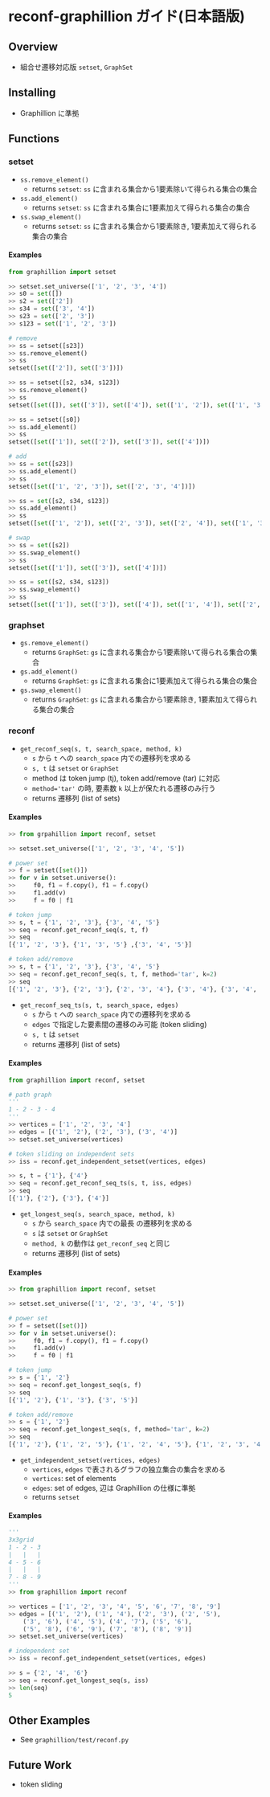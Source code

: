 # reconf-graphillion ガイド(日本語版)

## Overview

- 組合せ遷移対応版 `setset`, `GraphSet` 

## Installing

- Graphillion に準拠

## Functions

### setset

- `ss.remove_element()`
    - returns `setset`: `ss` に含まれる集合から1要素除いて得られる集合の集合
- `ss.add_element()`
    - returns `setset`: `ss` に含まれる集合に1要素加えて得られる集合の集合
- `ss.swap_element()`
    - returns `setset`: `ss` に含まれる集合から1要素除き, 1要素加えて得られる集合の集合

#### Examples

```python
from graphillion import setset

>> setset.set_universe(['1', '2', '3', '4'])
>> s0 = set([])
>> s2 = set(['2'])
>> s34 = set(['3', '4'])
>> s23 = set(['2', '3'])
>> s123 = set(['1', '2', '3'])

# remove
>> ss = setset([s23])
>> ss.remove_element()
>> ss
setset([set(['2']), set(['3'])])

>> ss = setset([s2, s34, s123])
>> ss.remove_element()
>> ss
setset([set([]), set(['3']), set(['4']), set(['1', '2']), set(['1', '3']), set(['2', '3'])])

>> ss = setset([s0])
>> ss.add_element()
>> ss
setset([set(['1']), set(['2']), set(['3']), set(['4'])])

# add
>> ss = set([s23])
>> ss.add_element()
>> ss
setset([set(['1', '2', '3']), set(['2', '3', '4'])])

>> ss = set([s2, s34, s123])
>> ss.add_element()
>> ss
setset([set(['1', '2']), set(['2', '3']), set(['2', '4']), set(['1', '3', '4']), set(['2', '3', '4']), set(['1', '2', '3', '4'])])

# swap
>> ss = set([s2])
>> ss.swap_element()
>> ss
setset([set(['1']), set(['3']), set(['4'])])

>> ss = set([s2, s34, s123])
>> ss.swap_element()
>> ss
setset([set(['1']), set(['3']), set(['4']), set(['1', '4']), set(['2', '4']), set(['1', '3']), set(['2', '3']), set(['1', '2', '4']), set(['1', '3', '4']), set(['2', '3', '4'])])
```

### graphset

- `gs.remove_element()`
    - returns `GraphSet`: `gs` に含まれる集合から1要素除いて得られる集合の集合
- `gs.add_element()`
    - returns `GraphSet`: `gs` に含まれる集合に1要素加えて得られる集合の集合
- `gs.swap_element()`
    - returns `GraphSet`: `gs` に含まれる集合から1要素除き, 1要素加えて得られる集合の集合

### reconf

- `get_reconf_seq(s, t, search_space, method, k)`
    - `s` から `t` への `search_space` 内での遷移列を求める
    - `s, t` は `setset` or `GraphSet`
    - method は token jump (tj), token add/remove (tar) に対応
    - `method='tar'` の時, 要素数 `k` 以上が保たれる遷移のみ行う
    - returns 遷移列 (list of sets)

#### Examples

```python
>> from grpahillion import reconf, setset

>> setset.set_universe(['1', '2', '3', '4', '5'])

# power set
>> f = setset([set()])
>> for v in setset.universe():
>>     f0, f1 = f.copy(), f1 = f.copy()
>>     f1.add(v)
>>     f = f0 | f1

# token jump
>> s, t = {'1', '2', '3'}, {'3', '4', '5'}
>> seq = reconf.get_reconf_seq(s, t, f)
>> seq
[{'1', '2', '3'}, {'1', '3', '5'} ,{'3', '4', '5'}]

# token add/remove
>> s, t = {'1', '2', '3'}, {'3', '4', '5'}
>> seq = reconf.get_reconf_seq(s, t, f, method='tar', k=2)
>> seq
[{'1', '2', '3'}, {'2', '3'}, {'2', '3', '4'}, {'3', '4'}, {'3', '4', '5'}]
```

- `get_reconf_seq_ts(s, t, search_space, edges)`
    - `s` から `t` への `search_space` 内での遷移列を求める
    - `edges` で指定した要素間の遷移のみ可能 (token sliding)
    - `s, t` は `setset`
    - returns 遷移列 (list of sets)

#### Examples

```python
from graphillion import reconf, setset

# path graph
'''
1 - 2 - 3 - 4
'''
>> vertices = ['1', '2', '3', '4']
>> edges = [('1', '2'), ('2', '3'), ('3', '4')]
>> setset.set_universe(vertices)

# token sliding on independent sets
>> iss = reconf.get_independent_setset(vertices, edges)

>> s, t = {'1'}, {'4'}
>> seq = reconf.get_reconf_seq_ts(s, t, iss, edges)
>> seq
[{'1'}, {'2'}, {'3'}, {'4'}]
```

- `get_longest_seq(s, search_space, method, k)`
    - `s` から `search_space` 内での最長 の遷移列を求める
    - `s` は `setset` or `GraphSet`
    - `method, k` の動作は `get_reconf_seq` と同じ
    - returns 遷移列 (list of sets)

#### Examples

```python
>> from graphillion import reconf, setset

>> setset.set_universe(['1', '2', '3', '4', '5'])

# power set
>> f = setset([set()])
>> for v in setset.universe():
>>     f0, f1 = f.copy(), f1 = f.copy()
>>     f1.add(v)
>>     f = f0 | f1

# token jump
>> s = {'1', '2'}
>> seq = reconf.get_longest_seq(s, f)
>> seq
[{'1', '2'}, {'1', '3'}, {'3', '5'}]

# token add/remove
>> s = {'1', '2'}
>> seq = reconf.get_longest_seq(s, f, method='tar', k=2)
>> seq
[{'1', '2'}, {'1', '2', '5'}, {'1', '2', '4', '5'}, {'1', '2', '3', '4', '5'}, {'1', '3', '4', '5'}, {'3', '4', '5'}]
```

- `get_independent_setset(vertices, edges)`
    - `vertices`, `edges` で表されるグラフの独立集合の集合を求める
    - `vertices`: set of elements
    - `edges`: set of edges, 辺は Graphillion の仕様に準拠
    - returns `setset`

#### Examples

```python
'''
3x3grid
1 - 2 - 3
|   |   |
4 - 5 - 6
|   |   |
7 - 8 - 9
'''
>> from graphillion import reconf

>> vertices = ['1', '2', '3', '4', '5', '6', '7', '8', '9']
>> edges = [('1', '2'), ('1', '4'), ('2', '3'), ('2', '5'),
    ('3', '6'), ('4', '5'), ('4', '7'), ('5', '6'),
    ('5', '8'), ('6', '9'), ('7', '8'), ('8', '9')]
>> setset.set_universe(vertices)

# independent set
>> iss = reconf.get_independent_setset(vertices, edges)

>> s = {'2', '4', '6'}
>> seq = reconf.get_longest_seq(s, iss)
>> len(seq)
5
```

## Other Examples

- See `graphillion/test/reconf.py`

## Future Work

- token sliding
